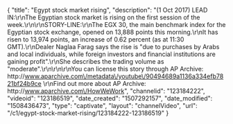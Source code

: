 {
    "title": "Egypt stock market rising",
    "description": "(1 Oct 2017) LEAD IN:\r\nThe Egyptian stock market is rising on the first session of the week.\r\n\r\nSTORY-LINE:\r\nThe EGX 30, the main benchmark index for the Egyptian stock exchange, opened on 13,888 points this morning.\r\nIt has risen to 13,974 points, an increase of 0.62 percent (as at 11:30 GMT).\r\nDealer Naglaa Farag says the rise is \"due to purchases by Arabs and local individuals, while foreign investors and financial institutions are gaining profit\".\r\nShe describes the trading volume as \"moderate\".\r\n\r\n\r\nYou can license this story through AP Archive: http:\/\/www.aparchive.com\/metadata\/youtube\/90494689a1136a334efb7821bf24b9ce \r\nFind out more about AP Archive: http:\/\/www.aparchive.com\/HowWeWork",
    "channelid": "123184222",
    "videoid": "123186519",
    "date_created": "1507292157",
    "date_modified": "1508436473",
    "type": "captivate",
    "layout": "channelVideo",
    "url": "\/c1\/egypt-stock-market-rising\/123184222-123186519"
}